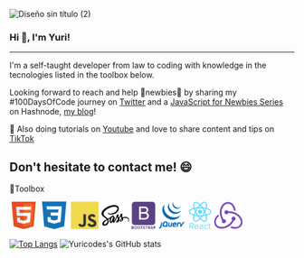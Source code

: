 

![Diseño sin título (2)](https://user-images.githubusercontent.com/80093500/132084367-fde82f23-1354-4634-bfc2-9d383aee9e3c.png)



### Hi 👋, I'm Yuri! 

---

I'm a self-taught developer from law to coding with knowledge in the tecnologies listed in the toolbox below. 

Looking forward to reach and help 🐣newbies🐣 by sharing my #100DaysOfCode journey on [Twitter](https://twitter.com/yuricodesbot) and a [JavaScript for Newbies Series](https://yuricodesbot.hashnode.dev/series/javascript-for-newbies) on Hashnode, [my blog](https://yuricodesbot.hashnode.dev/)! 

🍉 Also doing tutorials on [Youtube](https://www.youtube.com/channel/UCbZvZKwkAmUcfdQGLUqZSeg) and love to share content and tips on [TikTok](https://www.tiktok.com/@yuricodesbot)

Don't hesitate to contact me! 😄
--- 

🧰Toolbox

<img src="https://github.com/devicons/devicon/blob/master/icons/html5/html5-original.svg" alt="HTML5 logo" width="50" height="50"/> <img src="https://github.com/devicons/devicon/blob/master/icons/css3/css3-plain.svg" alt="CSS3 logo" width="50" height="50" /> <img src="https://github.com/devicons/devicon/blob/master/icons/javascript/javascript-original.svg" alt="JavaScript logo" width="50" height="50" /> <img src="https://raw.githubusercontent.com/vorillaz/devicons/master/!SVG/sass.svg" alt = "Sass logo" width="50" height="50" /><img src="https://raw.githubusercontent.com/devicons/devicon/master/icons/bootstrap/bootstrap-plain-wordmark.svg" alt="Bootstrap logo" width="50" height ="50"/><img src="https://raw.githubusercontent.com/devicons/devicon/master/icons/jquery/jquery-plain-wordmark.svg" alt="Jquery logo" width="50" height="50"/><img src="https://raw.githubusercontent.com/devicons/devicon/master/icons/react/react-original-wordmark.svg" alt="React logo" width="50" height="50"/><img src="https://raw.githubusercontent.com/devicons/devicon/master/icons/redux/redux-original.svg" alt="Redux logo" width="50" height ="50"/>



[![Top Langs](https://github-readme-stats.vercel.app/api/top-langs/?username=yuricodes&hide=ruby,shell&theme=radical)](https://github.com/anuraghazra/github-readme-stats)
![Yuricodes's GitHub stats](https://github-readme-stats.vercel.app/api?username=yuricodes&show_icons=true&theme=radical)


<!--
**YuriCodes/yuricodes** is a ✨ _special_ ✨ repository because its `README.md` (this file) appears on your GitHub profile.

Here are some ideas to get you started:

- 🔭 I’m currently working on ...
- 🌱 I’m currently learning ...
- 👯 I’m looking to collaborate on ...
- 🤔 I’m looking for help with ...
- 💬 Ask me about ...
- 📫 How to reach me: ...
- 😄 Pronouns: ...
- ⚡ Fun fact: ...
-->
